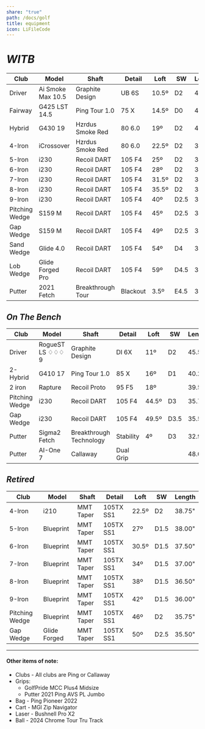 ```yaml
---
share: "true"
path: /docs/golf
title: equipment
icon: LiFileCode
---
```

# _WITB_

| Club           | Model             | Shaft             | Detail   | Loft  | SW   | Length |
| -------------- | ----------------- | ----------------- | -------- | ----- | ---- | ------ |
| Driver         | Ai Smoke Max 10.5 | Graphite Design   | UB 6S    | 10.5º | D2   | 45.50" |
| Fairway        | G425 LST 14.5     | Ping Tour 1.0     | 75 X     | 14.5º | D0   | 43.00" |
| Hybrid         | G430 19           | Hzrdus Smoke Red  | 80 6.0   | 19º   | D2   | 40.25" |
| 4-Iron         | iCrossover        | Hzrdus Smoke Red  | 80 6.0   | 22.5º | D2   | 39.00" |
| 5-Iron         | i230              | Recoil DART       | 105 F4   | 25º   | D2   | 38.25" |
| 6-Iron         | i230              | Recoil DART       | 105 F4   | 28º   | D2   | 37.63" |
| 7-Iron         | i230              | Recoil DART       | 105 F4   | 31.5º | D2   | 37.00" |
| 8-Iron         | i230              | Recoil DART       | 105 F4   | 35.5º | D2   | 36.50" |
| 9-Iron         | i230              | Recoil DART       | 105 F4   | 40º   | D2.5 | 36.00" |
| Pitching Wedge | S159 M            | Recoil DART       | 105 F4   | 45º   | D2.5 | 35.50" |
| Gap Wedge      | S159 M            | Recoil DART       | 105 F4   | 49º   | D2.5 | 35.50" |
| Sand Wedge     | Glide 4.0         | Recoil DART       | 105 F4   | 54º   | D4   | 35.50" |
| Lob Wedge      | Glide Forged Pro  | Recoil DART       | 105 F4   | 59º   | D4.5 | 35.50" |
| Putter         | 2021 Fetch        | Breakthrough Tour | Blackout | 3.5º  | E4.5 | 33.60" |

## _On The Bench_

| Club           | Model            | Shaft                   | Detail    | Loft  | SW   | Length |
| -------------- | ---------------- | ----------------------- | --------- | ----- | ---- | ------ |
| Driver         | RogueST LS ♢♢♢ 9 | Graphite Design         | DI 6X     | 11º   | D2   | 45.50" |
| 2-Hybrid       | G410 17          | Ping Tour 1.0           | 85 X      | 16º   | D1   | 40.25" |
| 2 iron         | Rapture          | Recoil Proto            | 95 F5     | 18º   |      | 39.50" |
| Pitching Wedge | i230             | Recoil DART             | 105 F4    | 44.5º | D3   | 35.75" |
| Gap Wedge      | i230             | Recoil DART             | 105 F4    | 49.5º | D3.5 | 35.50" |
| Putter         | Sigma2 Fetch     | Breakthrough Technology | Stability | 4º    | D3   | 32.90" |
| Putter         | AI-One 7         | Callaway                | Dual Grip |       |      | 48.00" |

## _Retired_

| Club           | Model         | Shaft                   | Detail    | Loft  | SW   | Length |
| -------------- | ------------- | ----------------------- | --------- | ----- | ---- | ------ |
| 4-Iron         | i210          | MMT Taper               | 105TX SS1 | 22.5º | D2   | 38.75" |
| 5-Iron         | Blueprint     | MMT Taper               | 105TX SS1 | 27º   | D1.5 | 38.00" |
| 6-Iron         | Blueprint     | MMT Taper               | 105TX SS1 | 30.5º | D1.5 | 37.50" |
| 7-Iron         | Blueprint     | MMT Taper               | 105TX SS1 | 34º   | D1.5 | 37.00" |
| 8-Iron         | Blueprint     | MMT Taper               | 105TX SS1 | 38º   | D1.5 | 36.50" |
| 9-Iron         | Blueprint     | MMT Taper               | 105TX SS1 | 42º   | D1.5 | 36.00" |
| Pitching Wedge | Blueprint     | MMT Taper               | 105TX SS1 | 46º   | D2   | 35.75" |
| Gap Wedge      | Glide Forged  | MMT Taper               | 105TX SS1 | 50º   | D2.5 | 35.50" |


---

#### Other items of note:

* Clubs - All clubs are Ping or Callaway
* Grips:
    + GolfPride MCC Plus4 Midsize
    + Putter 2021 Ping AVS PL Jumbo
* Bag - Ping Pioneer 2022
* Cart - MGI Zip Navigator
* Laser - Bushnell Pro X2
* Ball - 2024 Chrome Tour Tru Track
